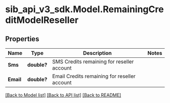 # sib_api_v3_sdk.Model.RemainingCreditModelReseller
## Properties

Name | Type | Description | Notes
------------ | ------------- | ------------- | -------------
**Sms** | **double?** | SMS Credits remaining for reseller account | 
**Email** | **double?** | Email Credits remaining for reseller account | 

[[Back to Model list]](../README.md#documentation-for-models) [[Back to API list]](../README.md#documentation-for-api-endpoints) [[Back to README]](../README.md)

